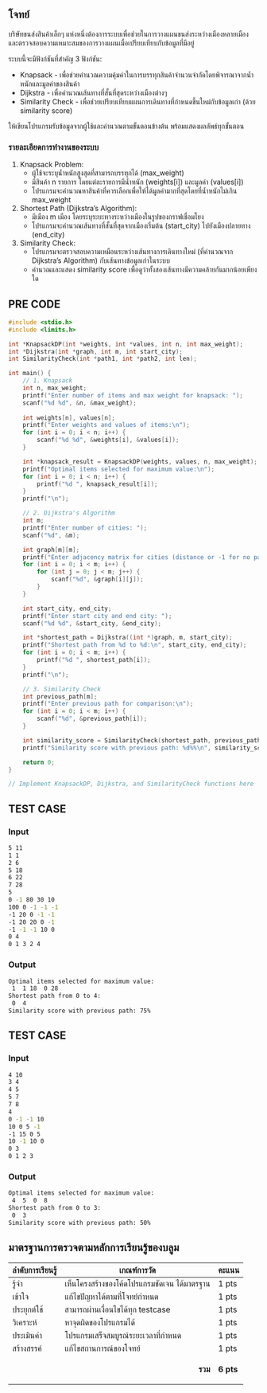 ## โจทย์
บริษัทขนส่งสินค้าเล็กๆ แห่งหนึ่งต้องการระบบเพื่อช่วยในการวางแผนขนส่งระหว่างเมืองหลายเมือง และตรวจสอบความเหมาะสมของการวางแผนเมื่อเปรียบเทียบกับข้อมูลที่มีอยู่

ระบบนี้จะมีฟังก์ชันที่สำคัญ 3 ฟังก์ชัน:
- Knapsack - เพื่อช่วยคำนวณความคุ้มค่าในการบรรทุกสินค้าจำนวนจำกัดโดยพิจารณาจากน้ำหนักและมูลค่าของสินค้า
- Dijkstra - เพื่อคำนวณเส้นทางที่สั้นที่สุดระหว่างเมืองต่างๆ
- Similarity Check - เพื่อช่วยเปรียบเทียบแผนการเดินทางที่กำหนดขึ้นใหม่กับข้อมูลเก่า (ด้วย similarity score)

ให้เขียนโปรแกรมรับข้อมูลจากผู้ใช้และคำนวณตามขั้นตอนข้างต้น พร้อมแสดงผลลัพธ์ทุกขั้นตอน

### รายละเอียดการทำงานของระบบ
1. Knapsack Problem:
    - ผู้ใช้จะระบุน้ำหนักสูงสุดที่สามารถบรรทุกได้ (max_weight)
    - มีสินค้า n รายการ โดยแต่ละรายการมีน้ำหนัก (weights[i]) และมูลค่า (values[i])
    - โปรแกรมจะคำนวณหาสินค้าที่ควรเลือกเพื่อให้ได้มูลค่ามากที่สุดโดยที่น้ำหนักไม่เกิน max_weight
2. Shortest Path (Dijkstra’s Algorithm):
    - มีเมือง m เมือง โดยระบุระยะทางระหว่างเมืองในรูปของกราฟเชื่อมโยง
    - โปรแกรมจะคำนวณเส้นทางที่สั้นที่สุดจากเมืองเริ่มต้น (start_city) ไปยังเมืองปลายทาง (end_city)
3. Similarity Check:
    - โปรแกรมจะตรวจสอบความเหมือนระหว่างเส้นทางการเดินทางใหม่ (ที่คำนวณจาก Dijkstra’s Algorithm) กับเส้นทางข้อมูลเก่าในระบบ
    - คำนวณและแสดง similarity score เพื่อดูว่าทั้งสองเส้นทางมีความคล้ายกันมากน้อยเพียงใด

## PRE CODE
```c++
#include <stdio.h>
#include <limits.h>

int *KnapsackDP(int *weights, int *values, int n, int max_weight);
int *Dijkstra(int *graph, int m, int start_city);
int SimilarityCheck(int *path1, int *path2, int len);

int main() {
    // 1. Knapsack
    int n, max_weight;
    printf("Enter number of items and max weight for knapsack: ");
    scanf("%d %d", &n, &max_weight);
    
    int weights[n], values[n];
    printf("Enter weights and values of items:\n");
    for (int i = 0; i < n; i++) {
        scanf("%d %d", &weights[i], &values[i]);
    }

    int *knapsack_result = KnapsackDP(weights, values, n, max_weight);
    printf("Optimal items selected for maximum value:\n");
    for (int i = 0; i < n; i++) {
        printf("%d ", knapsack_result[i]);
    }
    printf("\n");

    // 2. Dijkstra's Algorithm
    int m;
    printf("Enter number of cities: ");
    scanf("%d", &m);

    int graph[m][m];
    printf("Enter adjacency matrix for cities (distance or -1 for no path):\n");
    for (int i = 0; i < m; i++) {
        for (int j = 0; j < m; j++) {
            scanf("%d", &graph[i][j]);
        }
    }

    int start_city, end_city;
    printf("Enter start city and end city: ");
    scanf("%d %d", &start_city, &end_city);

    int *shortest_path = Dijkstra((int *)graph, m, start_city);
    printf("Shortest path from %d to %d:\n", start_city, end_city);
    for (int i = 0; i < m; i++) {
        printf("%d ", shortest_path[i]);
    }
    printf("\n");

    // 3. Similarity Check
    int previous_path[m];
    printf("Enter previous path for comparison:\n");
    for (int i = 0; i < m; i++) {
        scanf("%d", &previous_path[i]);
    }

    int similarity_score = SimilarityCheck(shortest_path, previous_path, m);
    printf("Similarity score with previous path: %d%%\n", similarity_score);

    return 0;
}

// Implement KnapsackDP, Dijkstra, and SimilarityCheck functions here

```

## TEST CASE
### Input
```bash
5 11
1 1
2 6
5 18
6 22
7 28
5
0 -1 80 30 10
100 0 -1 -1 -1
-1 20 0 -1 -1
-1 20 20 0 -1
-1 -1 -1 10 0
0 4
0 1 3 2 4

```
### Output
```bash
Optimal items selected for maximum value:
 1  1 18  0 28
Shortest path from 0 to 4:
 0  4
Similarity score with previous path: 75%

```

## TEST CASE
### Input
```bash
4 10
3 4
4 5
5 7
7 8
4
0 -1 -1 10
10 0 5 -1
-1 15 0 5
10 -1 10 0
0 3
0 1 2 3

```
### Output
```bash
Optimal items selected for maximum value:
 4  5  0  8
Shortest path from 0 to 3:
 0  3
Similarity score with previous path: 50%

```

## มาตรฐานการตรวจตามหลักการเรียนรู้ของบลูม
| ลำดับการเรียนรู้ | เกณฑ์การวัด | คะแนน |
| -------- | -------- | -------- |
| รู้จำ | เห็นโครงสร้างของโค้ดโปรแกรมชัดเจน ได้มาตรฐาน | 1 pts |
| เข้าใจ | แก้ไขปัญหาได้ตามที่โจทย์กำหนด | 1 pts |
| ประยุกต์ใช้ | สามารถผ่านเงื่อนไขได้ทุก testcase | 1 pts |
| วิเคราะห์ | หาจุดผิดของโปรแกรมได้ | 1 pts |
| ประเมินค่า | โปรแกรมเสร็จสมบูรณ์ระยะเวลาที่กำหนด | 1 pts |
| สร้างสรรค์ | แก้ไขสถานการณ์ของโจทย์ | 1 pts |
||<p style='text-align: right !important;'>**รวม**</p>|**6 pts**|
